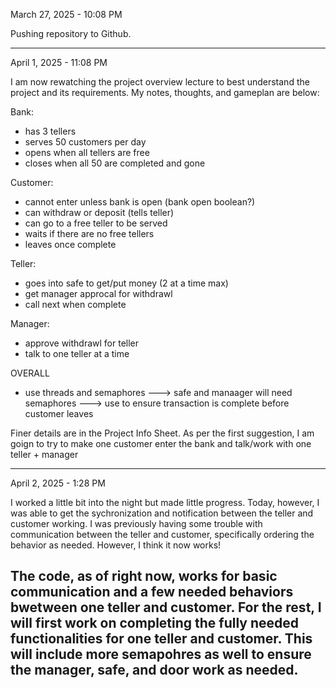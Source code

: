 March 27, 2025 - 10:08 PM

Pushing repository to Github.

---------------------------------------------------------------------------
April 1, 2025 - 11:08 PM

I am now rewatching the project overview lecture to best understand the project and its requirements. My notes, thoughts, and gameplan are below:

Bank:
- has 3 tellers
- serves 50 customers per day
- opens when all tellers are free
- closes when all 50 are completed and gone

Customer:
- cannot enter unless bank is open (bank open boolean?)
- can withdraw or deposit (tells teller)
- can go to a free teller to be served
- waits if there are no free tellers
- leaves once complete


Teller:
- goes into safe to get/put money (2 at a time max)
- get manager approcal for withdrawl
- call next when complete

Manager:
- approve withdrawl for teller
- talk to one teller at a time

OVERALL
- use threads and semaphores
---> safe and manaager will need semaphores
---> use to ensure transaction is complete before customer leaves

Finer details are in the Project Info Sheet. As per the first suggestion, I am goign to try to make one customer enter the bank and talk/work with one teller + manager

---------------------------------------------------------------------------
April 2, 2025 - 1:28 PM

I worked a little bit into the night but made little progress. Today, however, I was able to get the sychronization and notification between the teller and customer working. I was previously having some trouble with communication between the teller and customer, specifically ordering the behavior as needed. However, I think it now works!

The code, as of right now, works for basic communication and a few needed behaviors bwetween one teller and customer. For the rest, I will first work on completing the fully needed functionalities for one teller and customer. This will include more semapohres as well to ensure the manager, safe, and door work as needed.
---------------------------------------------------------------------------